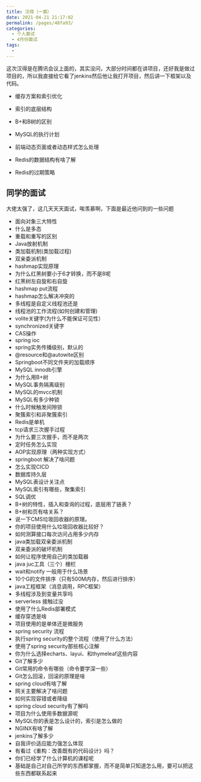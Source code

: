 ```yaml
---
title: 汉得（一面）
date: 2021-04-21 21:17:02
permalink: /pages/48fa93/
categories:
  - 个人面试
  - 4月份面试
tags:
  - 
---
```

这次汉得是在腾讯会议上面的，其实没问，大部分时间都在讲项目，还好我是做过项目的，所以我直接给它看了jenkins然后他让我打开项目，然后讲一下框架以及代码。

- 缓存方案和索引优化

  

- 索引的底层结构

- B+和B树的区别

- MySQL的执行计划

- 前端动态页面或者动态样式怎么处理

- Redis的数据结构有啥了解

- Redis的过期策略

## 同学的面试

大佬太强了，这几天天天面试，唉羡慕啊，下面是最近他问到的一些问题

- 面向对象三大特性
- 什么是多态
- 重载和重写的区别
- Java放射机制
- 类加载机制(类加载过程)
- 双亲委派机制
- hashmap实现原理
- 为什么红黑树要小于6才转换，而不是8呢
- 红黑树左自旋和右自旋
- hashmap put流程
- hashmap怎么解决冲突的
- 多线程是自定义线程池还是
- 线程池的工作流程(如何创建和管理)
- volite关键字(为什么不能保证可见性）
- synchronized关键字
- CAS操作
- spring ioc
- spring实务传播级别，默认的
- @resource和@autowite区别
- Springboot不同文件夹的加载顺序
- MySQL innodb引擎
- 为什么用B+树
- MySQL事务隔离级别
- MySQL的mvcc机制
- MySQL有多少种锁
- 什么时候触发间隙锁
- 聚簇索引和非聚簇索引
- Redis是单机
- tcp请求三次握手过程
- 为什么要三次握手，而不是两次
- 定时任务怎么实现
- AOP实现原理（两种实现方式）
- springboot 解决了啥问题
- 怎么实现CICD
- 数据库持久层
- MySQL表设计关注点
- MySQL索引有哪些，聚集索引
- SQL调优
- B+树的特性，插入和查询的过程，底层用了链表？
-  B+树和页有啥关系？
- 说一下CMS垃圾回收器的原理。
- 你的项目使用什么垃圾回收器比较好？
- 如何测算接口每次访问占用多少内存
- java类加载双亲委派机制
- 双亲委派的破坏机制
- 如何让程序使用自己的类加载器
- java juc工具（三个）栅栏
- wait和notify 一般用于什么场景
- 10个G的文件排序（只有500M内存，然后进行排序）
- java工程框架（消息调用，RPC框架）
- 多线程涉及到变量共享吗
- serverless 接触过没
- 使用了什么Redis部署模式
- 缓存穿透是啥
- 项目使用的是单体还是微服务
- spring security 流程
- 执行spring security的整个流程（使用了什么方法）
- 使用了spring security那些核心注解
- 你为什么选择echarts、layui、和thymeleaf这些内容
- Git了解多少
- Git常用的命令有哪些（命令要学深一些）
- Git怎么回滚，回滚的原理是啥
- spring cloud有啥了解
- 网关主要解决了啥问题
- 如何实现容错或者降级
- spring cloud security有了解吗
- 项目为什么使用多数据源呢
- MySQL你的表是怎么设计的，索引是怎么做的
- NGINX有啥了解
- jenkins了解多少
- 自我评价适应能力强怎么体现
- 有看过《重构：改善既有的代码设计》吗？
- 你们已经学了什么计算机的课程呢
- 基础是自己对自己所学的东西都掌握，而不是简单只知道怎么用，要可以把这些东西都联系起来


